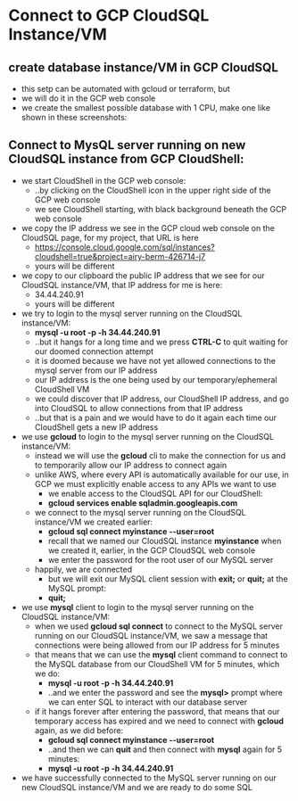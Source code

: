 # Connect to GCP CloudSQL Instance/VM

## create database instance/VM in GCP CloudSQL

* this setp can be automated with gcloud or terraform, but
* we will do it in the GCP web console
* we create the smallest possible database with 1 CPU, make one like shown in these screenshots:

## Connect to MysQL server running on new CloudSQL instance from GCP CloudShell:

* we start CloudShell in the GCP web console:
    * ..by clicking on the CloudShell icon in the upper right side of the GCP web console
    * we see CloudShell starting, with black background beneath the GCP web console
* we copy the IP address we see in the GCP cloud web console on the CloudSQL page, for my project, that URL is here
    * https://console.cloud.google.com/sql/instances?cloudshell=true&project=airy-berm-426714-j7
    * yours will be different
* we copy to our clipboard the public IP address that we see for our CloudSQL instance/VM, that IP address for me is here:
    * 34.44.240.91
    * yours will be different
* we try to login to the mysql server running on the CloudSQL instance/VM:
    * **mysql -u root -p -h 34.44.240.91**
    * ..but it hangs for a long time and we press **CTRL-C** to quit waiting for our doomed connection attempt
    * it is doomed because we have not yet allowed connections to the mysql server from our IP address
    * our IP address is the one being used by our temporary/ephemeral CloudShell VM
    * we could discover that IP address, our CloudShell IP address, and go into CloudSQL to allow connections from that IP address
    * ..but that is a pain and we would have to do it again each time our CloudShell gets a new IP address
* we use **gcloud** to login to the mysql server running on the CloudSQL instance/VM:
    * instead we will use the **gcloud** cli to make the connection for us and to temporarily allow our IP address to connect again
    * unlike AWS, where every API is automatically available for our use, in GCP we must explicitly enable access to any APIs we want to use
        * we enable access to the CloudSQL API for our CloudShell:
        * **gcloud services enable sqladmin.googleapis.com**
    * we connect to the mysql server running on the CloudSQL instance/VM we created earlier:
        * **gcloud sql connect myinstance --user=root**
        * recall that we named our CloudSQL instance **myinstance** when we created it, earlier, in the GCP CloudSQL web console
        * we enter the password for the root user of our MySQL server
    * happily, we are connected 
        * but we will exit our MySQL client session with **exit;** or **quit;** at the MySQL prompt:
        * **quit;**
* we use **mysql** client to login to the mysql server running on the CloudSQL instance/VM:
    * when we used **gcloud sql connect** to connect to the MySQL server running on our CloudSQL instance/VM, we saw a message that connections were being allowed from our IP address for 5 minutes
    * that means that we can use the **mysql** client command to connect to the MySQL database from our CloudShell VM for 5 minutes, which we do:
        * **mysql -u root -p -h 34.44.240.91**
        * ..and we enter the password and see the **mysql>** prompt where we can enter SQL to interact with our database server
    * if it hangs forever after entering the password, that means that our temporary access has expired and we need to connect with **gcloud** again, as we did before:
        * **gcloud sql connect myinstance --user=root**
        * ..and then we can **quit** and then connect with **mysql** again for 5 minutes:
        * **mysql -u root -p -h 34.44.240.91**
* we have successfully connected to the MySQL server running on our new CloudSQL instance/VM and we are ready to do some SQL
